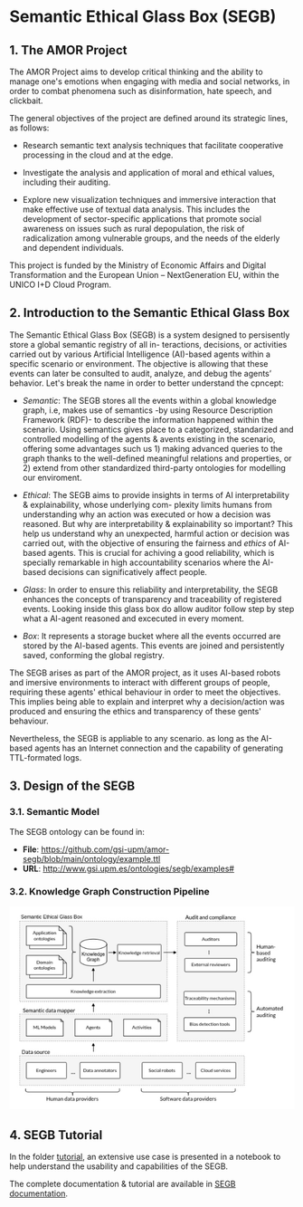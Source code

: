 # Semantic Ethical Glass Box (SEGB)

## 1. The AMOR Project 

The AMOR Project aims to develop critical thinking and the ability to manage one's emotions when engaging with media and social networks, in order to combat phenomena such as disinformation, hate speech, and clickbait.

The general objectives of the project are defined around its strategic lines, as follows:

- Research semantic text analysis techniques that facilitate cooperative processing in the cloud and at the edge.

- Investigate the analysis and application of moral and ethical values, including their auditing.

- Explore new visualization techniques and immersive interaction that make effective use of textual data analysis. This includes the development of sector-specific applications that promote social awareness on issues such as rural depopulation, the risk of radicalization among vulnerable groups, and the needs of the elderly and dependent individuals.

This project is funded by the Ministry of Economic Affairs and Digital Transformation and the European Union – NextGeneration EU, within the UNICO I+D Cloud Program.

## 2. Introduction to the Semantic Ethical Glass Box

The Semantic Ethical Glass Box (SEGB) is a system designed to persisently store a global semantic registry of all in-
teractions, decisions, or activities carried out by various Artificial Intelligence (AI)-based agents within a specific
scenario or environment. The objective is allowing that these events can later be consulted to audit, analyze, and debug the
agents’ behavior. Let's break the name in order to better understand the cpncept: 

- *Semantic*: The SEGB stores all the events within a global knowledge graph, i.e, makes use of semantics -by using Resource Description Framework (RDF)- to describe the information happened within the scenario. Using semantics gives place to a categorized, standarized and controlled modelling of the agents & avents existing in the scenario, offering some advantages such us 1) making advanced queries to the graph thanks to the well-defined meaningful
relations and properties, or 2) extend from other standardized third-party ontologies for modelling our enviroment.

- *Ethical*: The SEGB aims to provide insights in terms of AI interpretability & explainability, whose underlying com-
plexity limits humans from understanding why an action was executed or how a
decision was reasoned. But why are interpretability & explainability so important? This help us understand why an unexpected, harmful action or decision was carried out, with the objective of ensuring the fairness and *ethics* of AI-based agents. This is crucial for achiving a good reliability, which is specially remarkable in high accountability scenarios where the AI-based decisions can significatively affect people. 

- *Glass*: In order to ensure this reliability and interpretability, the SEGB enhances the concepts of transparency
and traceability of registered events. Looking inside this glass box do allow auditor follow step by step what a AI-agent reasoned and excecuted in every moment. 

- *Box*: It represents a storage bucket where all the events occurred are stored by the AI-based agents. This events are joined and persistently saved, conforming the global registry. 

The SEGB arises as part of the AMOR project, as it uses AI-based robots and imersive environments to interact with different groups of people, requiring these agents' ethical behaviour in order to meet the objectives. This implies being able to explain and interpret why a decision/action was produced and ensuring the ethics and transparency of these gents' behaviour.

Nevertheless, the SEGB is appliable to any scenario. as long as the AI-based agents has an Internet connection and the capability of 
generating TTL-formated logs.


## 3. Design of the SEGB

### 3.1. Semantic Model

The SEGB ontology can be found in:

- **File**: https://github.com/gsi-upm/amor-segb/blob/main/ontology/example.ttl
- **URL**: http://www.gsi.upm.es/ontologies/segb/examples#

### 3.2. Knowledge Graph Construction Pipeline 

![SEGB pipeline](docs/images/segb_pipeline.jpg)


## 4. SEGB Tutorial 

In the folder [tutorial](./tutorial), an extensive use case is presented in a notebook to help understand the usability and capabilities of the SEGB. 

The complete documentation & tutorial are available in [SEGB documentation](https://amor-segb.readthedocs.io/en/latest/index.html).